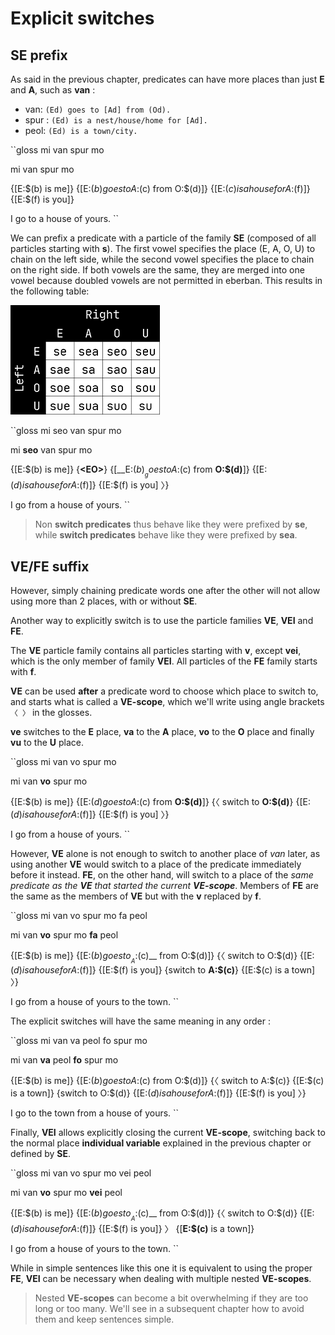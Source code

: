 # Explicit switches

## SE prefix

As said in the previous chapter, predicates can have more places than just
__E__ and __A__, such as __van__ :

- van: `(Ed) goes to [Ad] from (Od).`
- spur : `(Ed) is a nest/house/home for [Ad].`
- peol: `(Ed) is a town/city.`

``gloss
mi van spur mo

mi van spur mo

{\[E:$(b) is me\]} {\[E:$(b) goes to A:$(c) from O:$(d)\]}
{\[E:$(c) is a house for A:$(f)\]} {\[E:$(f) is you\]}

I go to a house of yours.
``

We can prefix a predicate with a particle of the family __SE__ (composed of all
particles starting with __s__). The first vowel specifies the place (E, A, O, U)
to chain on the left side, while the second vowel specifies the place to chain
on the right side. If both vowels are the same, they are merged into one vowel
because doubled vowels are not permitted in eberban. This results in the
following table:

![SE family chart](2-2/SE-family.png)

``gloss
mi seo van spur mo

mi __seo__ van spur mo

{\[E:$(b) is me\]} {__\<EO\>__}
{\[__E:$(b)__ goes to A:$(c) from __O:$(d)__\]}
{\[E:$(d) is a house for A:$(f)\]} {\[E:$(f) is you\] 〉}

I go from a house of yours.
``

> Non __switch predicates__ thus behave like they were prefixed by __se__,
> while __switch predicates__ behave like they were prefixed by __sea__.

## VE/FE suffix

However, simply chaining predicate words one after the other will not allow
using more than 2 places, with or without __SE__.

Another way to explicitly switch is to use the particle families __VE__, __VEI__
and __FE__.

The __VE__ particle family contains all particles starting with __v__, except
__vei__, which is the only member of family __VEI__. All particles of the __FE__
family starts with __f__.

__VE__ can be used __after__ a predicate word to choose which place to switch
to, and starts what is called a __VE-scope__, which we'll write using
angle brackets `〈 〉` in the glosses.

__ve__ switches to the __E__ place, __va__ to the __A__ place, __vo__ to the
__O__ place and finally __vu__ to the __U__ place.

``gloss
mi van vo spur mo

mi van __vo__ spur mo

{\[E:$(b) is me\]} {\[E:$(d) goes to A:$(c) from __O:$(d)__\]}
{〈 switch to __O:$(d)__} {\[E:$(d) is a house for A:$(f)\]}
{\[E:$(f) is you\] 〉}

I go from a house of yours.
``

However, __VE__ alone is not enough to switch to another place of _van_ later,
as using another __VE__ would switch to a place of the predicate immediately
before it instead. __FE__, on the other hand, will switch to a place of the
_same predicate as the __VE__ that started the current __VE-scope___. Members of
__FE__ are the same as the members of __VE__ but with the __v__ replaced by
__f__.

``gloss
mi van vo spur mo fa peol

mi van __vo__ spur mo __fa__ peol

{\[E:$(b) is me\]} {\[E:$(b) goes to __A:$(c)__ from O:$(d)\]} 
{〈 switch to O:$(d)} {\[E:$(d) is a house for A:$(f)\]}
{\[E:$(f) is you\]} {switch to __A:$(c)__} {\[E:$(c) is a town\] 〉}

I go from a house of yours to the town.
``

The explicit switches will have the same meaning in any order :

``gloss
mi van va peol fo spur mo 

mi van __va__ peol __fo__ spur mo

{\[E:$(b) is me\]} {\[E:$(b) goes to A:$(c) from O:$(d)\]}
{〈 switch to A:$(c)} {\[E:$(c) is a town\]}
{switch to O:$(d)} {\[E:$(d) is a house for A:$(f)\]}
{\[E:$(f) is you\] 〉}

I go to the town from a house of yours.
``

Finally, __VEI__ allows explicitly closing the current __VE-scope__, switching
back to the normal place __individual variable__ explained in the previous
chapter or defined by __SE__.

``gloss
mi van vo spur mo vei peol

mi van __vo__ spur mo __vei__ peol

{\[E:$(b) is me\]} {\[E:$(b) goes to __A:$(c)__ from O:$(d)\]}
{〈 switch to O:$(d)} {\[E:$(d) is a house for A:$(f)\]} {\[E:$(f) is you\]} 〉
{\[__E:$(c)__ is a town\]}

I go from a house of yours to the town.
``

While in simple sentences like this one it is equivalent to using the proper
__FE__, __VEI__ can be necessary when dealing with multiple nested
__VE-scopes__.

> Nested __VE-scopes__ can become a bit overwhelming if they are too long or too
> many. We'll see in a subsequent chapter how to avoid them and keep sentences
> simple.
